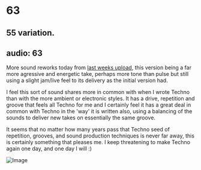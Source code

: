 # 63
## 55 variation.
audio: 63
---

More sound reworks today from <a href="http://www.mono-log.org/snd_55/" title="last weeks upload" target="_blank">last weeks upload</a>, this version being a far more agressive and energetic take, perhaps more tone than pulse but still using a slight jam/live feel to its delivery as the initial version had.

I feel this sort of sound shares more in common with when I wrote Techno than with the more ambient or electronic styles. It has a drive, repetition and groove that feels all Techno for me and I certainly feel it has a great deal in common with Techno in the 'way' it is written also, using a balancing of the sounds to deliver new takes on essentially the same groove.

It seems that no matter how many years pass that Techno seed of repetition, grooves, and sound production techniques is never far away, this is certainly something that pleases me. I keep threatening to make Techno again one day, and one day I will :)

![Image](/assets/img/Snd-63.jpg)